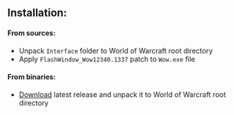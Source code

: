 ## Installation:
#### From sources:
- Unpack `Interface` folder to World of Warcraft root directory
- Apply `FlashWindow_Wow12340.1337` patch to `Wow.exe` file

#### From binaries:
- [Download](https://github.com/FrostAtom/FlashWindow_Wow12340/releases) latest release and unpack it to World of Warcraft root directory